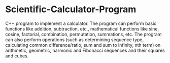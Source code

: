 # Scientific-Calculator-Program
C++ program to implement a calculator. The program can perform basic functions like addition, subtraction, etc., mathematical functions like sine, cosine, factorial, combination, permutation, summations, etc. The program can also perform operations (such as determining sequence type, calculating common difference/ratio, sum and sum to infinity, nth term) on arithmetic, geometric, harmonic and Fibonacci sequences and their squares and cubes.
